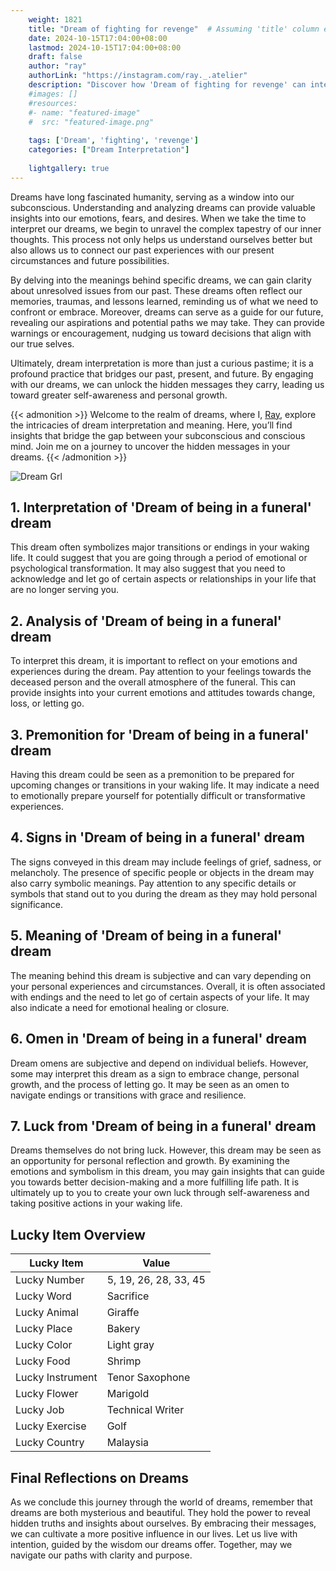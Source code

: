 ```yaml
---
    weight: 1821
    title: "Dream of fighting for revenge"  # Assuming 'title' column exists
    date: 2024-10-15T17:04:00+08:00
    lastmod: 2024-10-15T17:04:00+08:00
    draft: false
    author: "ray"
    authorLink: "https://instagram.com/ray._.atelier"
    description: "Discover how 'Dream of fighting for revenge' can interpret your future and uncover its significant meanings in your life."
    #images: []
    #resources:
    #- name: "featured-image"
    #  src: "featured-image.png"
    
    tags: ['Dream', 'fighting', 'revenge']
    categories: ["Dream Interpretation"]
    
    lightgallery: true
---
```

    
Dreams have long fascinated humanity, serving as a window into our subconscious. Understanding and analyzing dreams can provide valuable insights into our emotions, fears, and desires. When we take the time to interpret our dreams, we begin to unravel the complex tapestry of our inner thoughts. This process not only helps us understand ourselves better but also allows us to connect our past experiences with our present circumstances and future possibilities.

By delving into the meanings behind specific dreams, we can gain clarity about unresolved issues from our past. These dreams often reflect our memories, traumas, and lessons learned, reminding us of what we need to confront or embrace. Moreover, dreams can serve as a guide for our future, revealing our aspirations and potential paths we may take. They can provide warnings or encouragement, nudging us toward decisions that align with our true selves.

Ultimately, dream interpretation is more than just a curious pastime; it is a profound practice that bridges our past, present, and future. By engaging with our dreams, we can unlock the hidden messages they carry, leading us toward greater self-awareness and personal growth.

{{< admonition >}}
Welcome to the realm of dreams, where I, [Ray](https://instagram.com/ray._.atelier), explore the intricacies of dream interpretation and meaning. Here, you’ll find insights that bridge the gap between your subconscious and conscious mind. Join me on a journey to uncover the hidden messages in your dreams.
{{< /admonition >}}

![Dream Grl](https://cdn.pixabay.com/photo/2017/11/02/03/35/gothic-2910057_1280.jpg "Dream Grl")

## 1. Interpretation of 'Dream of being in a funeral' dream
 This dream often symbolizes major transitions or endings in your waking life. It could suggest that you are going through a period of emotional or psychological transformation. It may also suggest that you need to acknowledge and let go of certain aspects or relationships in your life that are no longer serving you.

## 2. Analysis of 'Dream of being in a funeral' dream
 To interpret this dream, it is important to reflect on your emotions and experiences during the dream. Pay attention to your feelings towards the deceased person and the overall atmosphere of the funeral. This can provide insights into your current emotions and attitudes towards change, loss, or letting go.

## 3. Premonition for 'Dream of being in a funeral' dream
 Having this dream could be seen as a premonition to be prepared for upcoming changes or transitions in your waking life. It may indicate a need to emotionally prepare yourself for potentially difficult or transformative experiences.

## 4. Signs in 'Dream of being in a funeral' dream
 The signs conveyed in this dream may include feelings of grief, sadness, or melancholy. The presence of specific people or objects in the dream may also carry symbolic meanings. Pay attention to any specific details or symbols that stand out to you during the dream as they may hold personal significance.

## 5. Meaning of 'Dream of being in a funeral' dream
 The meaning behind this dream is subjective and can vary depending on your personal experiences and circumstances. Overall, it is often associated with endings and the need to let go of certain aspects of your life. It may also indicate a need for emotional healing or closure.

## 6. Omen in 'Dream of being in a funeral' dream
 Dream omens are subjective and depend on individual beliefs. However, some may interpret this dream as a sign to embrace change, personal growth, and the process of letting go. It may be seen as an omen to navigate endings or transitions with grace and resilience.

## 7. Luck from 'Dream of being in a funeral' dream
 Dreams themselves do not bring luck. However, this dream may be seen as an opportunity for personal reflection and growth. By examining the emotions and symbolism in this dream, you may gain insights that can guide you towards better decision-making and a more fulfilling life path. It is ultimately up to you to create your own luck through self-awareness and taking positive actions in your waking life.

## Lucky Item Overview
| Lucky Item          | Value              |
|---------------|--------------------|
| Lucky Number        | 5, 19, 26, 28, 33, 45  |
| Lucky Word          | Sacrifice |
| Lucky Animal        | Giraffe |
| Lucky Place         | Bakery     |
| Lucky Color         | Light gray     |
| Lucky Food          | Shrimp      |
| Lucky Instrument    | Tenor Saxophone |
| Lucky Flower        | Marigold    |
| Lucky Job           | Technical Writer       |
| Lucky Exercise      | Golf  |
| Lucky Country       | Malaysia    |


##  Final Reflections on Dreams

As we conclude this journey through the world of dreams, remember that dreams are both mysterious and beautiful. They hold the power to reveal hidden truths and insights about ourselves. By embracing their messages, we can cultivate a more positive influence in our lives. Let us live with intention, guided by the wisdom our dreams offer. Together, may we navigate our paths with clarity and purpose.

